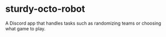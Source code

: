 # sturdy-octo-robot
A Discord app that handles tasks such as randomizing teams or choosing what game to play.
